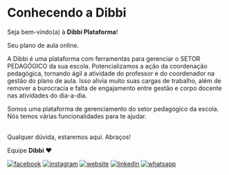 # Conhecendo a Dibbi

Seja bem-vindo(a) à **Dibbi Plataforma**!

Seu plano de aula online.

A Dibbi é uma plataforma com ferramentas para gerenciar o SETOR PEDAGÓGICO da sua escola. Potencializamos a ação da coordenação pedagógica, tornando ágil a atividade do professor e do coordenador na gestão do plano de aula. Isso alivia muito suas cargas de trabalho, além de remover a burocracia e falta de engajamento entre gestão e corpo docente nas atividades do dia-a-dia.

Somos uma plataforma de gerenciamento do setor pedagógico da escola. Nós temos várias funcionalidades para te ajudar.


<br>Qualquer dúvida, estaremos aqui. Abraços!

Equipe **Dibbi** :heart:

[![facebook][1.1]][1]
[![instagram][2.1]][2]
[![website][3.1]][3]
[![linkedin][4.1]][4]
[![whatsapp][5.1]][5]

[1.1]: /icon.facebook.png (Siga nosso Instagram)   
[2.1]: /icon.instagram.png (Curta nossa Fanpage) 
[3.1]: /icon.website.png (Acesse nosso site)  
[4.1]: /icon.linkedin.png (Acompanhe nosso Linkedin)
[5.1]: /icon.whatsapp.png (Fale pelo Whatsapp)

[1]: https://www.facebook.com/dibbi.plataforma
[2]: https://www.instagram.com/dibbi.plataforma
[3]: https://dibbi.com.br
[4]: https://www.linkedin.com/company/dibbi-plataforma
[5]: https://api.whatsapp.com/send?phone=5585991077098&text=Ol%C3%A1,%20estou%20vindo%20do%20site%20e%20gostaria%20de%20mais%20informa%C3%A7%C3%B5es%20sobre%20a%20Dibbi
